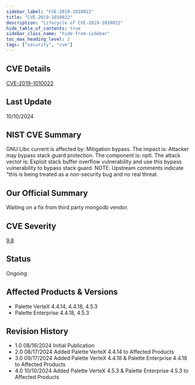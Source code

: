 ```yaml
---
sidebar_label: "CVE-2019-1010022"
title: "CVE-2019-1010022"
description: "Lifecycle of CVE-2019-1010022"
hide_table_of_contents: true
sidebar_class_name: "hide-from-sidebar"
toc_max_heading_level: 2
tags: ["security", "cve"]
---
```


## CVE Details

[CVE-2019-1010022](https://nvd.nist.gov/vuln/detail/CVE-2019-1010022)

## Last Update

10/10/2024

## NIST CVE Summary

GNU Libc current is affected by: Mitigation bypass. The impact is: Attacker may bypass stack guard protection. The
component is: nptl. The attack vector is: Exploit stack buffer overflow vulnerability and use this bypass vulnerability
to bypass stack guard. NOTE: Upstream comments indicate "this is being treated as a non-security bug and no real threat.

## Our Official Summary

Waiting on a fix from third party mongodb vendor.

## CVE Severity

[9.8](https://nvd.nist.gov/vuln/detail/CVE-2019-1010022)

## Status

Ongoing

## Affected Products & Versions

- Palette VerteX 4.4.14, 4.4.18, 4.5.3
- Palette Enterprise 4.4.18, 4.5.3

## Revision History

- 1.0 08/16/2024 Initial Publication
- 2.0 08/17/2024 Added Palette VerteX 4.4.14 to Affected Products
- 3.0 09/17/2024 Added Palette VerteX 4.4.18 & Palette Enterprise 4.4.18 to Affected Products
- 4.0 10/10/2024 Added Palette VerteX 4.5.3 & Palette Enterprise 4.5.3 to Affected Products
